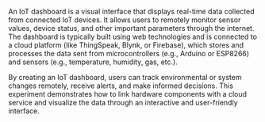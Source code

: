 An IoT dashboard is a visual interface that displays real-time data collected from connected IoT devices. It allows users to remotely monitor sensor values, device status, and other important parameters through the internet. The dashboard is typically built using web technologies and is connected to a cloud platform (like ThingSpeak, Blynk, or Firebase), which stores and processes the data sent from microcontrollers (e.g., Arduino or ESP8266) and sensors (e.g., temperature, humidity, gas, etc.).

By creating an IoT dashboard, users can track environmental or system changes remotely, receive alerts, and make informed decisions. This experiment demonstrates how to link hardware components with a cloud service and visualize the data through an interactive and user-friendly interface.
